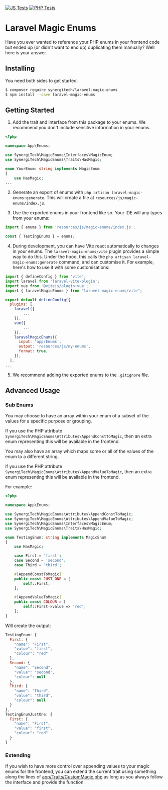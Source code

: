 [![JS Tests](https://github.com/SynergiTech/laravel-magic-enums/actions/workflows/js-test.yaml/badge.svg?branch=main)](https://github.com/SynergiTech/laravel-magic-enums/actions/workflows/js-test.yaml)
[![PHP Tests](https://github.com/SynergiTech/laravel-magic-enums/actions/workflows/php-test.yaml/badge.svg)](https://github.com/SynergiTech/laravel-magic-enums/actions/workflows/php-test.yaml)

# Laravel Magic Enums

Have you ever wanted to reference your PHP enums in your frontend code but ended up (or didn't want to end up) duplicating them manually? Well here is your answer.

## Installing

You need both sides to get started.

```sh
$ composer require synergitech/laravel-magic-enums
$ npm install --save laravel-magic-enums
```

## Getting Started

1. Add the trait and interface from this package to your enums. We recommend you don't include sensitive information in your enums.

```php
<?php

namespace App\Enums;

use SynergiTech\MagicEnums\Interfaces\MagicEnum;
use SynergiTech\MagicEnums\Traits\HasMagic;

enum YourEnum: string implements MagicEnum
{
    use HasMagic;
...
```

2. Generate an export of enums with `php artisan laravel-magic-enums:generate`. This will create a file at `resources/js/magic-enums/index.js`.

3. Use the exported enums in your frontend like so. Your IDE will any types from your enums:

```js
import { enums } from 'resources/js/magic-enums/index.js';

const { TestingEnums } = enums;
```

4. During development, you can have Vite react automatically to changes in your enums. The `laravel-magic-enums/vite` plugin provides a simple way to do this. Under the hood, this calls the `php artisan laravel-magic-enums:generate` command, and can customise it. For example, here's how to use it with some customisations:

```js
import { defineConfig } from 'vite';
import laravel from 'laravel-vite-plugin';
import vue from '@vitejs/plugin-vue';
import { laravelMagicEnums } from "laravel-magic-enums/vite";

export default defineConfig({
  plugins: [
    laravel({
        ...
    }),
    vue({
        ...
    }),
    laravelMagicEnums({
      input: 'app/Enums',
      output: 'resources/js/my-enums',
      format: true,
    }),
  ],
...
```

5. We recommend adding the exported enums to the `.gitignore` file.

## Advanced Usage

### Sub Enums

You may choose to have an array within your enum of a subset of the values for a specific purpose or grouping.

If you use the PHP attribute `SynergiTech\MagicEnums\Attributes\AppendConstToMagic`, then an extra enum representing this will be available in the frontend.

You may also have an array which maps some or all of the values of the enum to a different string.

If you use the PHP attribute `SynergiTech\MagicEnums\Attributes\AppendValueToMagic`, then an extra enum representing this will be available in the frontend.

For example:

```php
<?php

namespace App\Enums;

use SynergiTech\MagicEnums\Attributes\AppendConstToMagic;
use SynergiTech\MagicEnums\Attributes\AppendValueToMagic;
use SynergiTech\MagicEnums\Interfaces\MagicEnum;
use SynergiTech\MagicEnums\Traits\HasMagic;

enum TestingEnum: string implements MagicEnum
{
    use HasMagic;

    case First = 'first';
    case Second = 'second';
    case Third = 'third';

    #[AppendConstToMagic]
    public const JUST_ONE = [
        self::First,
    ];

    #[AppendValueToMagic]
    public const COLOUR = [
        self::First->value => 'red',
    ];
}
```

Will create the output:

```js
TestingEnum: {
  First: {
    "name": "First",
    "value": "first",
    "colour": "red"
  },
  Second: {
    "name": "Second",
    "value": "second",
    "colour": null
  },
  Third: {
    "name": "Third",
    "value": "third",
    "colour": null
  }
},
TestingEnumJustOne: {
  First: {
    "name": "First",
    "value": "first",
    "colour": "red"
  }
}
```

### Extending

If you wish to have more control over appending values to your magic enums for the frontend, you can extend the current trait using something along the lines of [app/Traits/CustomMagic.php](app/Traits/CustomMagic.php) as long as you always follow the interface and provide the function.

